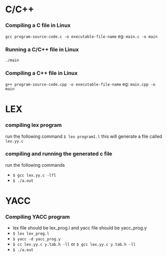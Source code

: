 # C/C++
### Compiling a C file in Linux

```gcc program-source-code.c -o executable-file-name```
eg: ```main.c -o main```

### Running a C/C++ file in Linux
```./main```

### Compiling a C++ file in Linux

```g++ program-source-code.cpp -o executable-file-name```
eg: ```main.cpp -o main```


# LEX

### compiling lex program

run the following command `$ lex program1.l` 
this will generate a file called ```lex.yy.c```

### compiling and running the generated c file
run the following commands
- `$ gcc lex.yy.c -lfl`
- `$ ./a.out`

# YACC 

### Compiling YACC program
- lex file should be lex_prog.l and yacc file should be yacc_prog.y
- `$ lex lex_prog.l`
- `$ yacc -d yacc_prog.y`
- `$ cc lex.yy.c y.tab.h -ll` or ```$ gcc lex.yy.c y.tab.h -ll ```
- `$ ./a.out`